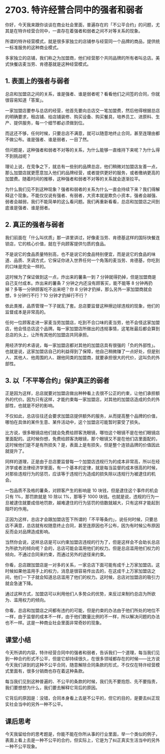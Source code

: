 # 2703. 特许经营合同中的强者和弱者
你好，今天我来跟你谈谈在商业社会里面，普遍存在的「不公平合约」的问题，尤其是在特许经营合同中，一直存在着强者和弱者之间不对等关系的现象。

所谓的特许经营模式，就是很多家独立的店铺参与经营同一个品牌的商品，提供统一标准服务的这种商业模式。

多家独立的店铺，我们称之为加盟商，他们经营那个共同品牌的所有者叫总店。美式快餐店麦当劳、肯德基就是这种经营模式。

## 1. 表面上的强者与弱者
总店和加盟店之间的关系，谁是强者、谁是弱者呢？看看他们之间签的合同，你就很容易知道「答案」。

一家加盟店要参与总店的经营，他首先要向总店交一笔加盟费，然后他得根据总店的明确要求，租店铺、给店铺装修、购买设备、购买餐具，培养员工、进原料、生产、提供服务，每一个细节都必须做到位。

而这还不够，任何时候，只要总店不满意，就可以随意地终止合同，甚至连理由都不做公布。谁是强者、谁是弱者，一目了然。

但问题是，这种强者和弱者不对等的关系，为什么能够一直维持下来呢？为什么得不到挑战呢？

理论上说，在竞争之下，就总有一些别的品牌总店，他们稍微对加盟店友善一点，那么加盟店就更愿意加入他们的品牌经营，或者提供更好的服务，或者缴纳更高的加盟费。随着时间的推移，这种强者和弱者不对等的关系就会逐渐拉平。

为什么我们见不到这种现象？强者和弱者的关系为什么一直会持续下来？我们得解释这个现象。不能仅仅说有强者、有弱者，大资本就是欺负小资本，强者会越强、弱者会越弱，我们不能简单的这么看问题。我们再重新看看，总店和加盟店之间到底谁是强者、谁是弱者。

## 2. 真正的强者与弱者
我们前面在「什么叫优质」那一讲里讲过，好像麦当劳、肯德基这样的国际快餐连锁店，它的核心价值，就在于向顾客提供匀质的食品。

不是说它的食品质量特别高，也不是说它的食品特别便宜，而是说它的食品的味道、品质、烹调方式，它保证你进入世界任何一个角落的麦当劳、肯德基，你吃到的口味是完全一样的。

这时候为了保证做到这一点，炸出来的薯条一到 7 分钟就得扔掉，但是加盟商是自己支付成本。炸出来的薯条 7 分钟之内还没有顾客买，能不能等 8 分钟再扔掉？多等一分钟顾客吃不出来吧？你 8 分钟才扔掉，那么另外一家加盟商就会想，9 分钟行不行？10 分钟才扔掉行不行？

依此类推，品质管理一下子就乱了套。总店要监督这种擦边球违规的现象，他们的监督成本是非常高的。

任何一位顾客走进一家麦当劳加盟店，吃到不合口味的麦当劳，他不会怪这家加盟店，他会怪总店这个品牌。每一家加盟店所做出的违规事情，这笔账最后都会算到总店的头上，让所有其他的加盟店共同承担。

用经济学的术语说，每一家加盟店都对其他的加盟店具有很强的「负的外部性」。也就是说，这家加盟店自己的利益得到了保障，他自己稍微赚了一点好处，但是别人、其他人、他周围的人、跟他同类的加盟商，就要承担很大的代价，这叫负的外部性。

## 3. 以「不平等合约」保护真正的弱者
正是因为这样，总店就要对加盟店做出种种看上去很不公正的约束，让他们承担额外的代价。因为只有这样，才能约束每一家加盟店，对其他的加盟店造成的负的外部性，也就是不好的影响。

不仅如此，总店往往还会要求加盟店提供额外的服务，从而提高整个品牌的价值，哪怕在具体的某件生意、某件活动中，这个加盟店可能暂时蒙受了损失。

比方说，很多眼镜店他们就会免费给顾客洗眼镜，哪怕这个眼镜不是在他们眼镜店里面配的。这时候你想，免费给顾客洗眼镜，那个眼镜又不是在他们店里面配的，这时候他们是不是有所损失？是，表面上是有损失，但是整个连锁品牌的价值因此就提升了。

同样的道理，正是由于总店要监督每一个加盟店违规行为的成本非常高，所以在经济学或者法律经济学里面，有一个基本的定律，就是每当监督的成本很高的时候，对那些违规行为的惩罚，应该等于违规行为造成的损失除以违规行为被逮住的机会。

一包品质不及格的薯条，对顾客产生的影响是 10 块钱，但是逮住这个事件的机会只有 1%，那罚款就是 10 除以 1%，那等于 1000 块钱。也就是说，违规的行为一旦被逮住就要成倍地罚款，越难逮住的行为惩罚的倍数就越大，只有这样才能起到阻吓的作用。

正因为这样，总店才会跟加盟店签下所谓的「不平等条约」，说任何时候，只要总店不满意，总店就有权随意终止合同，甚至连原因也不公布，因为有时候公布原因反而会对品牌造成影响。

当然你会说，这样总店是可以约束加盟店违规的行为了，但是这样会不会助长总店为所欲为的倾向呢？会的，总店可能会滥用他们的权力。但是总店滥用他们权力的倾向，不通过合同来约束，而通过另外的途径来约束。

你看，总店跟加盟店是一对多的关系，一家总店下面可能有成千上万家加盟店。这时候如果他滥用手上的权力，消息是很容易传出去的，在这成千上万家加盟店之间，他们一下子就会知道总店滥用了他们的权力。这时候，总店对加盟店的吸引力就会急速下降。

通过这种方式，加盟店可以利用他们人多势众的优势，来反过来制约总店为所欲为、滥用权力的倾向。

你看，总店和加盟店之间都有违约的可能，但是约束的办法由于他们所处的地位不一样，由于监督的成本不一样，由于他们数量比例的不一样，所以解决问题的办法也不一样。这是一种商业社会里面非常奇妙的现象。

## 课堂小结
今天所讲的内容，特许经营合同中的强者和弱者，告诉我们一个道理，每当我们见到一种合约形式不公平，但是它却持续很久，在很多领域都存在的时候——比方说今天我们讲到的这种不公平合同，随意解除合同条款的形式，不仅仅在特许经营模式里面有，很多分销商也存在着这种条款。

每当我们见到这种普遍的、不公平的条款的时候，我们先不要抱怨、先不要指责，我们要想想为什么，我们要去解释它背后的原因。

它背后的原因是：没错，合同本身看上去是不公平的，但它的目的，是要去纠正现实社会当中的另外一种不公平。

## 课后思考
今天我留给你的思考题是，你能不能在你所从事的行业里面，举一个类似的例子，表面上看上去是一种不公平的合约，但实际上，它是为了纠正真实生活当中的另外一种不公平现象。